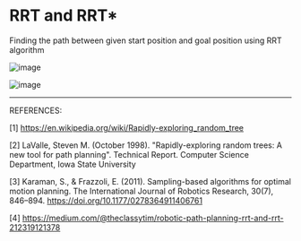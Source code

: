 # RRT and RRT*

Finding the path between given start position and goal position using RRT algorithm

![image](https://user-images.githubusercontent.com/50490953/58738978-0ca6aa80-83d6-11e9-9caf-0bce60fcdda8.png)

![image](https://user-images.githubusercontent.com/50490953/58738988-19c39980-83d6-11e9-8b88-7b611e240287.png)

------------------------------------------------------------------------------------------------------------------------

REFERENCES:

[1] https://en.wikipedia.org/wiki/Rapidly-exploring_random_tree

[2]  LaValle, Steven M. (October 1998). "Rapidly-exploring random trees: A new tool for path planning". Technical Report. Computer Science Department, Iowa State University

[3]   Karaman, S., & Frazzoli, E. (2011). Sampling-based algorithms for optimal motion planning. The International Journal of Robotics Research, 30(7), 846–894. https://doi.org/10.1177/0278364911406761

[4] https://medium.com/@theclassytim/robotic-path-planning-rrt-and-rrt-212319121378

